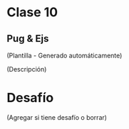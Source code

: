 # Clase 10

## Pug & Ejs

(Plantilla - Generado automáticamente)

(Descripción)

# Desafío

(Agregar si tiene desafío o borrar)

